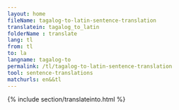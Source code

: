 ```yaml
---
layout: home
fileName: tagalog-to-latin-sentence-translation
translatein: tagalog_to_latin
folderName : translate
lang: tl
from: tl
to: la
langname: tagalog-to
permalink: /tl/tagalog-to-latin-sentence-translation
tool: sentence-translations
matchurls: en&&tl
---
```

{% include section/translateinto.html %}
